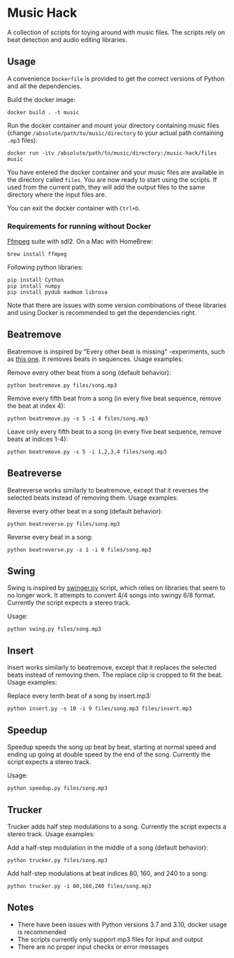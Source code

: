 # Music Hack

A collection of scripts for toying around with music files. The scripts rely on beat detection and audio editing libraries.

## Usage

A convenience `Dockerfile` is provided to get the correct versions of Python and all the dependencies.

Build the docker image:

    docker build . -t music

Run the docker container and mount your directory containing music files (change `/absolute/path/to/music/directory` to your actual path containing `.mp3` files):

    docker run -itv /absolute/path/to/music/directory:/music-hack/files music

You have entered the docker container and your music files are available in the directory called `files`. You are now ready to start using the scripts. If used from the current path, they will add the output files to the same directory where the input files are.

You can exit the docker container with `Ctrl+D`.

### Requirements for running without Docker

[Ffmpeg](https://www.ffmpeg.org) suite with sdl2. On a Mac with HomeBrew:

    brew install ffmpeg

Following python libraries:

    pip install Cython
    pip install numpy
    pip install pydub madmom librosa

Note that there are issues with some version combinations of these libraries and using Docker is recommended to get the dependencies right.

## Beatremove

Beatremove is inspired by "Every other beat is missing" -experiments, such as [this one](https://youtu.be/jws73OMT6a8). It removes beats in sequences. Usage examples:

Remove every other beat from a song (default behavior):

    python beatremove.py files/song.mp3

Remove every fifth beat from a song (in every five beat sequence, remove the beat at index 4):

    python beatremove.py -s 5 -i 4 files/song.mp3

Leave only every fifth beat to a song (in every five beat sequence, remove beats at indices 1-4):

    python beatremove.py -s 5 -i 1,2,3,4 files/song.mp3

## Beatreverse

Beatreverse works similarly to beatremove, except that it reverses the selected beats instead of removing them. Usage examples:

Reverse every other beat in a song (default behavior):

    python beatreverse.py files/song.mp3

Reverse every beat in a song:

    python beatreverse.py -s 1 -i 0 files/song.mp3

## Swing

Swing is inspired by [swinger.py](https://github.com/echonest/remix/blob/master/tutorial/swinger/swinger.py) script, which relies on libraries that seem to no longer work. It attempts to convert 4/4 songs into swingy 6/8 format. Currently the script expects a stereo track.

Usage:

    python swing.py files/song.mp3

## Insert

Insert works similarly to beatremove, except that it replaces the selected beats instead of removing them. The replace clip is cropped to fit the beat. Usage examples:

Replace every tenth beat of a song by insert.mp3:

    python insert.py -s 10 -i 9 files/song.mp3 files/insert.mp3

## Speedup

Speedup speeds the song up beat by beat, starting at normal speed and ending up going at double speed by the end of the song. Currently the script expects a stereo track.

Usage:

    python speedup.py files/song.mp3

## Trucker

Trucker adds half step modulations to a song. Currently the script expects a stereo track. Usage examples:

Add a half-step modulation in the middle of a song (default behavior):

    python trucker.py files/song.mp3

Add half-step modulations at beat indices 80, 160, and 240 to a song:

    python trucker.py -i 80,160,240 files/song.mp3

## Notes

- There have been issues with Python versions 3.7 and 3.10, docker usage is recommended
- The scripts currently only support mp3 files for input and output
- There are no proper input checks or error messages
